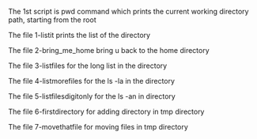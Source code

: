 The 1st script is pwd command which prints the current working directory path, starting from the root

The file 1-listit prints the list of the directory

The file 2-bring_me_home bring u back to the home directory

The file 3-listfiles for the long list in the directory

The file 4-listmorefiles for the ls -la in the directory

The file 5-listfilesdigitonly for the ls -an in directory

The file 6-firstdirectory for adding directory in tmp directory

The file 7-movethatfile for moving files in tmp directory
